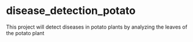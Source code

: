 # disease_detection_potato
This project will detect diseases in potato plants by analyzing the leaves of the potato plant
